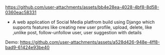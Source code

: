 
https://github.com/user-attachments/assets/bb4e28ea-4028-4bf8-8d58-0360eac58331
- A web application of Social Media platfrom build using Django which supports features like creating new user profile, upload,
delete, like ,unlike post, follow-unfollow user, user suggestion with details

Demo:
https://github.com/user-attachments/assets/a528d426-948e-4ff8-bad9-61424e93be40

